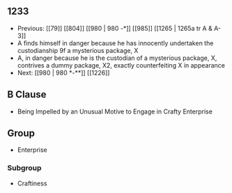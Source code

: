 ## 1233
- Previous: [[79]] [[804]] [[980 | 980 -*]] [[985]] [[1265 | 1265a tr A &amp; A-3]] 
- A finds himself in danger because he has innocently undertaken the custodianship 9f a mysterious package, X
- A, in danger because he is the custodian of a mysterious package, X, contrives a dummy package, X2, exactly counterfeiting X in appearance
- Next: [[980 | 980 *-**]] [[1226]] 

## B Clause
- Being Impelled by an Unusual Motive to Engage in Crafty Enterprise

## Group
- Enterprise

### Subgroup
- Craftiness

